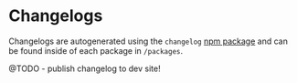 # Changelogs

Changelogs are autogenerated using the `changelog` [npm package](https://www.npmjs.com/package/changelog) and can be found inside of each package in `/packages`.

@TODO - publish changelog to dev site!
